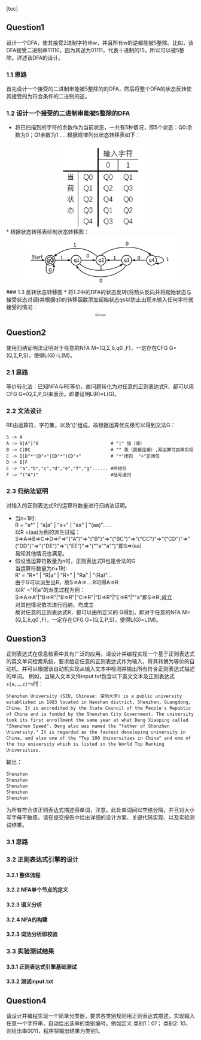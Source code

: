 [toc]
## Question1
设计一个DFA，使其接受2进制字符串w，并且所有w的逆都能被5整除。比如，该DFA接受二进制串11110，因为其逆为01111，代表十进制的15，所以可以被5整除。详述该DFA的设计。
### 1.1 思路
首先设计一个接受的二进制串能被5整除的的DFA，然后将整个DFA的状态反转使其接受的为符合条件的二进制的逆。
### 1.2 设计一个接受的二进制串能被5整除的DFA
* 将已扫描到的字符的余数作为当前状态，一共有5种情况，即5个状态：Q0:余数为0；Q1余数为1......根据规律列出状态转移表如下：<br>
<div align="center">    
<img src="./imgs/Q1状态转移图.jpg " alt="image" style="zoom:33%;" />
</div>
* 根据状态转移表绘制状态转移图：<br>
<div align="center">    
<img src="./imgs/Q1_5.jpg " alt="image" style="zoom:50%;" />
</div>
### 1.3 反转状态转移图
* 将1.2中的DFA的状态反转(将箭头反向并将起始状态与接受状态对调)并根据q0的转移函数添加起始状态qs以防止出现未输入任何字符就接受的情况：<br>
<div align="center">    
<img src="./imgs/Q1_5逆.jpg " alt="image" style="zoom:50%;" />
</div>

## Question2
使用归纳证明法证明对于任意的NFA M=(Q,Σ,δ,q0 ,F)，一定存在CFG G=(Q,Σ,P,S)，使得L(G)=L(M)。
### 2.1 思路
等价转化法：已知NFA与RE等价，故问题转化为对任意的正则表达式R，都可以用CFG G=(Q,Σ,P,S)来表示。即要证明L(R)=L(G)。<br>
### 2.2 文法设计
RE由运算符，字符集，以及'()'组成，故根据运算优先级可以得到文法G：<br>
```shell
S -> A                                  
A -> B|A"|"B                           # "|" 加（或）             
B -> C|BC                              # "" 乘（直接连接）,幂运算可由乘实现
C -> D|D"*"|D"+"|CD"*"|CD"+"           # "*"闭包  "+"正闭包
D -> E|F                                
E -> "a","b","c","d","e","f","g"...... #终结符
F -> "("A")"                           #括号递归
```
### 2.3 归纳法证明
对输入的正则表达式R的运算符数量进行归纳法证明。<br>
* 当n=1时:<br>
R = "a*" | "a|a" | "a+" | "aa" | "(aa)"......<br>
以R =(aa)为例的派生过程：<br>
S=>A=>B=>C=>D=>F=>"("A")"=>"("B")"=>"("BC")"=>"("CC")"=>"("CD")"=>"("DD")"=>"("DE")"=>"("EE")"=>"(""a""a"")"即S=>(aa)<br>
易知其他情况也满足。<br>
* 假设当运算符数量为n时，正则表达式R也是合法的G<br>
当运算符数量为n+1时:<br>
R' = "R*" | "R|a" | "R+" | "Ra" | "(Ra)"...<br>
由于G可以派生出R，故S=>A=>....R可得A=>R<br>
以R' ="R|a"的派生过程为例：<br>
S=>A=>A"|"B=>R"|"B=>R"|"C=>R"|"D=>R"|"E=>R"|""a"即S=>R‘,成立<br>
对其他情况依次进行归纳，均成立<br>
故对任意的正则表达式R，都可以由所定义的 G得到，即对于任意的NFA M=(Q,Σ,δ,q0 ,F)，一定存在CFG G=(Q,Σ,P,S)，使得L(G)=L(M)。

## Question3
正则表达式在信息检索中具有广泛的应用。请设计并编程实现一个基于正则表达式的英文单词检索系统，要求给定任意的正则表达式作为输入，将其转换为等价的自动机，并可以根据该自动机实现从输入文本中检测并输出所有符合正则表达式描述的单词。
例如，当输入文本文件input.txt包含以下英文文本及正则表达式```s{a,…,z}*n```时：
```
Shenzhen University (SZU, Chinese: 深圳大学) is a public university established in 1983 located in Nanshan district, Shenzhen, Guangdong, China. It is accredited by the State Council of the People's Republic of China and is funded by the Shenzhen City Government. The university took its first enrollment the same year at what Deng Xiaoping called "Shenzhen Speed". Deng also was named the "father of Shenzhen University." It is regarded as the fastest developing university in China, and also one of the "Top 100 Universities in China" and one of the top university which is listed in the World Top Ranking Universities.
```
输出：
```
Shenzhen
Shenzhen
Shenzhen
Shenzhen
Shenzhen
```
为所有符合该正则表达式描述得单词，注意，此处单词间以空格分隔，并且对大小写字母不敏感。请在提交报告中给出详细的设计方案、关键代码实现、以及实验测试结果。
### 3.1 思路
### 3.2 正则表达式引擎的设计
#### 3.2.1 整体流程
#### 3.2.2 NFA单个节点的定义
#### 3.2.3 语义分析
#### 3.2.4 NFA的构建

#### 3.2.3 词法分析即校验
### 3.3 实验测试结果
#### 3.3.1 正则表达式引擎基础测试
#### 3.3.2 测试input.txt


## Question4
请设计并编程实现一个简单分类器，要求各类别规则用正则表达式描述，实现输入任意一个字符串，自动给出该串的类别编号。例如定义 类别1：0*1*； 类别2: 1*0*。则给出串0011，程序将输出结果为类别1。


